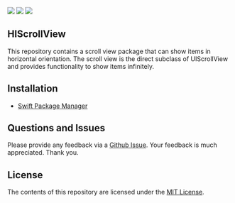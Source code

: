 [<img src="https://img.shields.io/github/license/nahidul-raffi/HIScrollView?color=blue&type=flat">](https://github.com/nahidul-raffi/HIScrollView/blob/master/LICENSE) [<img src="https://img.shields.io/cocoapods/p/ios">](https://developer.apple.com/ios/whats-new/) [<img src="https://img.shields.io/badge/SPM-compatible-brightgreen?style=flat">](https://www.swift.org/package-manager/)

## HIScrollView

This repository contains a scroll view package that can show items in horizontal orientation. The scroll view is the direct subclass of UIScrollView and provides functionality to show items infinitely. 

## Installation

- [Swift Package Manager](SwiftPackageManager.md)

## Questions and Issues

Please provide any feedback via a [Github Issue](https://github.com/nahidul-raffi/HIScrollView/issues/new). Your feedback is much appreciated. Thank you.

## License

The contents of this repository are licensed under the [MIT License](LICENSE).
